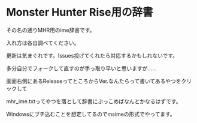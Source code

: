 # Monster Hunter Rise用の辞書
その名の通りMHR用のime辞書です。

入れ方は各自調べてください。

更新は気まぐれです。Issues投げてくれたら対応するかもしれないです。

多分自分でフォークして直すのが手っ取り早いと思いますが......

画面右側にあるReleaseってところからVer.なんたらって書いてあるやつをクリックして

mhr_ime.txtってやつを落として辞書にぶっこめばなんとかなるはずです。

Windowsにブチ込むことを想定してるのでmsimeの形式でやってます。
